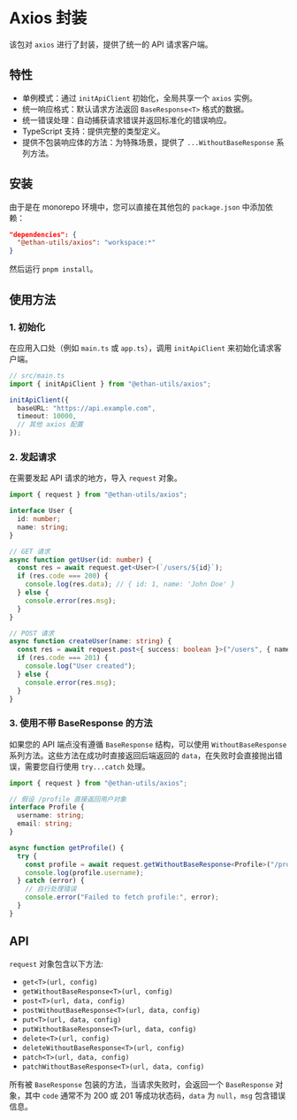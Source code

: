 # Axios 封装

该包对 `axios` 进行了封装，提供了统一的 API 请求客户端。

## 特性

- 单例模式：通过 `initApiClient` 初始化，全局共享一个 `axios` 实例。
- 统一响应格式：默认请求方法返回 `BaseResponse<T>` 格式的数据。
- 统一错误处理：自动捕获请求错误并返回标准化的错误响应。
- TypeScript 支持：提供完整的类型定义。
- 提供不包装响应体的方法：为特殊场景，提供了 `...WithoutBaseResponse` 系列方法。

## 安装

由于是在 monorepo 环境中，您可以直接在其他包的 `package.json` 中添加依赖：

```json
"dependencies": {
  "@ethan-utils/axios": "workspace:*"
}
```

然后运行 `pnpm install`。

## 使用方法

### 1. 初始化

在应用入口处（例如 `main.ts` 或 `app.ts`），调用 `initApiClient` 来初始化请求客户端。

```typescript
// src/main.ts
import { initApiClient } from "@ethan-utils/axios";

initApiClient({
  baseURL: "https://api.example.com",
  timeout: 10000,
  // 其他 axios 配置
});
```

### 2. 发起请求

在需要发起 API 请求的地方，导入 `request` 对象。

```typescript
import { request } from "@ethan-utils/axios";

interface User {
  id: number;
  name: string;
}

// GET 请求
async function getUser(id: number) {
  const res = await request.get<User>(`/users/${id}`);
  if (res.code === 200) {
    console.log(res.data); // { id: 1, name: 'John Doe' }
  } else {
    console.error(res.msg);
  }
}

// POST 请求
async function createUser(name: string) {
  const res = await request.post<{ success: boolean }>("/users", { name });
  if (res.code === 201) {
    console.log("User created");
  } else {
    console.error(res.msg);
  }
}
```

### 3. 使用不带 BaseResponse 的方法

如果您的 API 端点没有遵循 `BaseResponse` 结构，可以使用 `WithoutBaseResponse` 系列方法。这些方法在成功时直接返回后端返回的 `data`，在失败时会直接抛出错误，需要您自行使用 `try...catch` 处理。

```typescript
import { request } from "@ethan-utils/axios";

// 假设 /profile 直接返回用户对象
interface Profile {
  username: string;
  email: string;
}

async function getProfile() {
  try {
    const profile = await request.getWithoutBaseResponse<Profile>("/profile");
    console.log(profile.username);
  } catch (error) {
    // 自行处理错误
    console.error("Failed to fetch profile:", error);
  }
}
```

## API

`request` 对象包含以下方法:

- `get<T>(url, config)`
- `getWithoutBaseResponse<T>(url, config)`
- `post<T>(url, data, config)`
- `postWithoutBaseResponse<T>(url, data, config)`
- `put<T>(url, data, config)`
- `putWithoutBaseResponse<T>(url, data, config)`
- `delete<T>(url, config)`
- `deleteWithoutBaseResponse<T>(url, config)`
- `patch<T>(url, data, config)`
- `patchWithoutBaseResponse<T>(url, data, config)`

所有被 `BaseResponse` 包装的方法，当请求失败时，会返回一个 `BaseResponse` 对象，其中 `code` 通常不为 200 或 201 等成功状态码，`data` 为 `null`，`msg` 包含错误信息。
